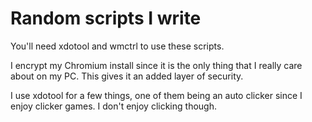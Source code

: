 # Random scripts I write

You'll need xdotool and wmctrl to use these scripts.

I encrypt my Chromium install since it is the only thing that I really care about on my PC. This gives it an added layer of security.

I use xdotool for a few things, one of them being an auto clicker since I enjoy clicker games. I don't enjoy clicking though.
